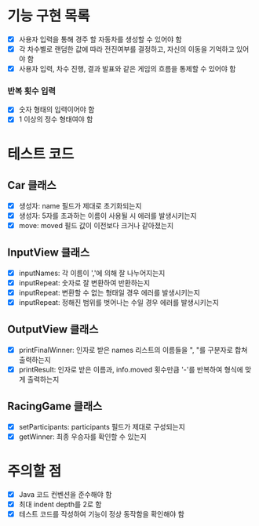 # 기능 구현 목록

- [x] 사용자 입력을 통해 경주 할 자동차를 생성할 수 있어야 함
- [x] 각 차수별로 랜덤한 값에 따라 전진여부를 결정하고, 자신의 이동을 기억하고 있어야 함
- [x] 사용자 입력, 차수 진행, 결과 발표와 같은 게임의 흐름을 통제할 수 있어야 함

### 반복 횟수 입력

- [x] 숫자 형태의 입력이어야 함
- [x] 1 이상의 정수 형태여야 함

# 테스트 코드

## Car 클래스

- [x] 생성자: name 필드가 제대로 초기화되는지
- [x] 생성자: 5자를 초과하는 이름이 사용될 시 에러를 발생시키는지
- [x] move: moved 필드 값이 이전보다 크거나 같아졌는지

## InputView 클래스

- [x] inputNames: 각 이름이 ','에 의해 잘 나누어지는지
- [x] inputRepeat: 숫자로 잘 변환하여 반환하는지
- [x] inputRepeat: 변환할 수 없는 형태일 경우 에러를 발생시키는지
- [x] inputRepeat: 정해진 범위를 벗어나는 수일 경우 에러를 발생시키는지

## OutputView 클래스

- [x] printFinalWinner: 인자로 받은 names 리스트의 이름들을 ", "를 구분자로 합쳐 출력하는지
- [x] printResult: 인자로 받은 이름과, info.moved 횟수만큼 '-'를 반복하여 형식에 맞게 출력하는지

## RacingGame 클래스

- [x] setParticipants: participants 필드가 제대로 구성되는지
- [x] getWinner: 최종 우승자를 확인할 수 있는지

# 주의할 점

- [x] Java 코드 컨벤션을 준수해야 함
- [x] 최대 indent depth를 2로 함
- [x] 테스트 코드를 작성하여 기능이 정상 동작함을 확인해야 함
